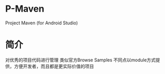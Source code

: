 # P-Maven
Project Maven (for Android Studio)

# 简介
对优秀的项目代码进行管理
类似官方Browse Samples 不同点以module方式提供，方便开发者，而且都是更实际价值的项目


